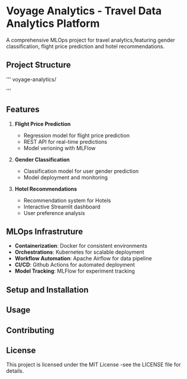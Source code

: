 # Voyage Analytics - Travel Data Analytics Platform

A comprehensive MLOps project for travel analytics,featuring gender classification, flight price prediction and hotel recommendations.

## Project Structure

'''
voyage-analytics/

'''

## Features

1. **Flight Price Prediction**
    - Regression model for flight price prediction
    - REST API for real-time predictions
    - Model verioning with MLFlow

2. **Gender Classification**
    - Classification model for user gender prediction
    - Model deployment and monitoring

3. **Hotel Recommendations**
    - Recommendation system for Hotels
    - Interactive Streamlit dashboard
    - User preference analysis

## MLOps Infrastruture

- **Containerization**: Docker for consistent environments
- **Orchestrations**: Kubernetes for scalable deployment
- **Workflow Automation**: Apache Airflow for data pipeline
- **CI/CD**: Github Actions for automated deployment
- **Model Tracking**: MLFlow for experiment tracking

## Setup and Installation


## Usage


## Contributing


## License
This project is licensed under the MIT License -see the LICENSE file for details.